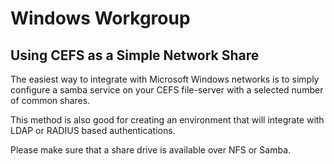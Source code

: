 # Windows Workgroup

## Using CEFS as a Simple Network Share

The easiest way to integrate with Microsoft Windows networks is to
simply configure a samba service on your CEFS file-server with a
selected number of common shares.

This method is also good for creating an environment that will integrate
with LDAP or RADIUS based authentications.

Please make sure that a share drive is available over NFS or Samba.
